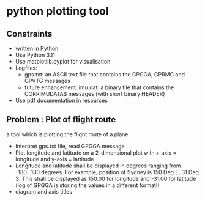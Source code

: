# python plotting tool

## Constraints

* written in Python
* Use Python 3.11
* Use matplotlib.pyplot for visualisation
* Logfiles:
    * gps.txt: an ASCII text file that contains the GPGGA, GPRMC and GPVTG messages
    * future enhancement: imu.dat: a binary file that contains the CORRIMUDATAS messages (with short binary HEADER)
* Use pdf documentation in resources

## Problem : Plot of flight route

 a tool which is plotting the flight route of a plane.
* Interpret gps.txt file, read GPGGA message
* Plot longitude and latitude on a 2-dimensional plot with x-axis = longitude and y-axis = lattitude
* Longitude and latitude shall be displayed in degrees ranging from -180...180 degrees. For example, position of Sydney is 150 Deg E, 31 Deg S. This shall be displayed as 150.00 for longitude and -31.00 for latitude (log of GPGGA is storing the values in a different format!)
* diagram and axis titles